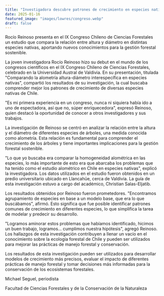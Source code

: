 ```yaml
---
title: "Investigadora descubre patrones de crecimiento en especies nativas de Chile"
date: 2025-01-16
featured_image: "images/lowres/congreso.webp"
draft: false
---
```


Rocío Reinoso presenta en el IX Congreso Chileno de Ciencias Forestales un estudio que compara la relación entre altura y diámetro en distintas especies nativas, aportando nuevos conocimientos para la gestión forestal sostenible.

La joven investigadora Rocío Reinoso hizo su debut en el mundo de los congresos científicos en el IX Congreso Chileno de Ciencias Forestales, celebrado en la Universidad Austral de Valdivia. En su presentación, titulada "Comparando la alometría altura-diámetro interespecífica en especies nativas", compartió los resultados de su investigación, la cual buscaba comprender mejor los patrones de crecimiento de diversas especies nativas de Chile.

"Es mi primera experiencia en un congreso, nunca ni siquiera había ido a uno de espectadora, así que no, súper enriquecedora", expresó Reinoso, quien destacó la oportunidad de conocer a otros investigadores y sus trabajos.

La investigación de Reinoso se centró en analizar la relación entre la altura y el diámetro de diferentes especies de árboles, una medida conocida como alometría. Esta relación es fundamental para comprender el crecimiento de los árboles y tiene importantes implicaciones para la gestión forestal sostenible.

"Lo que yo buscaba era comparar la homogeneidad alométrica en las especies, lo más importante de esto era que abarcaba los problemas que ha tenido como el estudio alométrico en Chile en especies nativas", explicó la investigadora. Los datos utilizados en el estudio fueron obtenidos en un predio universitario ubicado en Llancahüe, cerca de Valdivia. La guía de esta investigación estuvo a cargo del académico, Christian Salas-Eljatib.

Los resultados obtenidos por Reinoso fueron prometedores. "Encontramos agrupamiento de especies en base a un modelo base, que era lo que buscábamos", afirmó. Esto significa que fue posible identificar patrones comunes de crecimiento en diferentes especies, lo que simplifica la tarea de modelar y predecir su desarrollo.

"Logramos aminorar estos problemas que habíamos identificado, hicimos un buen trabajo, logramos... cumplimos nuestra hipótesis", agregó Reinoso. Los hallazgos de esta investigación contribuyen a llenar un vacío en el conocimiento sobre la ecología forestal de Chile y pueden ser utilizados para mejorar las prácticas de manejo forestal y conservación.

Los resultados de esta investigación pueden ser utilizados para desarrollar modelos de crecimiento más precisos, evaluar el impacto de diferentes prácticas de manejo forestal y tomar decisiones más informadas para la conservación de los ecosistemas forestales.

Michael Seguel, periodista

Facultad de Ciencias Forestales y de la Conservación de la Naturaleza
